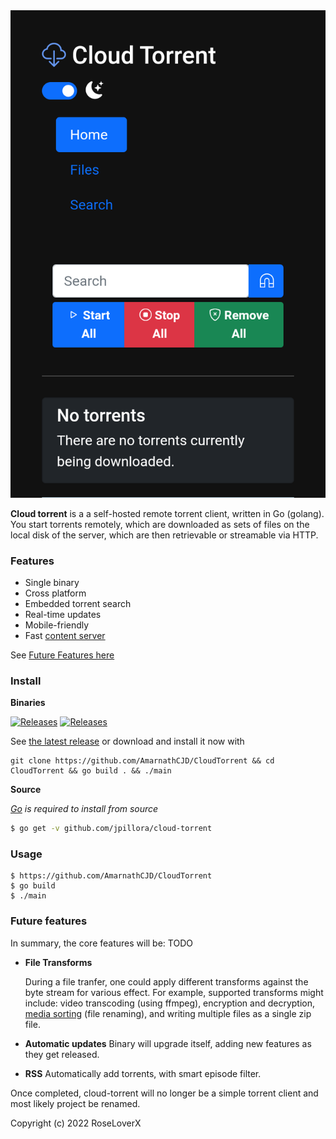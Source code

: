 <img src="https://raw.githubusercontent.com/AmarnathCJD/CloudTorrent/master/static/img/Screenshot_2022-05-23-12-00-44.png" alt="screenshot"/>

**Cloud torrent** is a a self-hosted remote torrent client, written in Go (golang). You start torrents remotely, which are downloaded as sets of files on the local disk of the server, which are then retrievable or streamable via HTTP.

### Features

- Single binary
- Cross platform
- Embedded torrent search
- Real-time updates
- Mobile-friendly
- Fast [content server](http://golang.org/pkg/net/http/#ServeContent)

See [Future Features here](#future-features)

### Install

**Binaries**

[![Releases](https://img.shields.io/github/release/jpillora/cloud-torrent.svg)](https://github.com/jpillora/cloud-torrent/releases) [![Releases](https://img.shields.io/github/downloads/jpillora/cloud-torrent/total.svg)](https://github.com/jpillora/cloud-torrent/releases)

See [the latest release](https://github.com/jpillora/cloud-torrent/releases/latest) or download and install it now with

```
git clone https://github.com/AmarnathCJD/CloudTorrent && cd CloudTorrent && go build . && ./main
```

**Source**

_[Go](https://golang.org/dl/) is required to install from source_

```sh
$ go get -v github.com/jpillora/cloud-torrent
```

### Usage

```
$ https://github.com/AmarnathCJD/CloudTorrent
$ go build
$ ./main
```

### Future features

In summary, the core features will be:
TODO

- **File Transforms**

  During a file tranfer, one could apply different transforms against the byte stream for various effect. For example, supported transforms might include: video transcoding (using ffmpeg), encryption and decryption, [media sorting](https://github.com/jpillora/cloud-torrent/issues/4) (file renaming), and writing multiple files as a single zip file.

- **Automatic updates** Binary will upgrade itself, adding new features as they get released.
- **RSS** Automatically add torrents, with smart episode filter.

Once completed, cloud-torrent will no longer be a simple torrent client and most likely project be renamed.

Copyright (c) 2022 RoseLoverX
